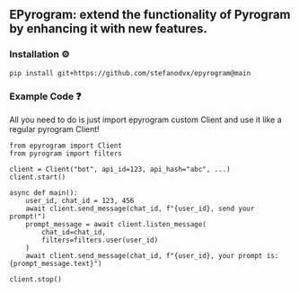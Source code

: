 ## EPyrogram: extend the functionality of Pyrogram by enhancing it with new features.
### Installation ⚙️
```bash
pip install git+https://github.com/stefanodvx/epyrogram@main
```

### Example Code ❓
All you need to do is just import epyrogram custom Client and use it like a regular pyrogram Client!
```python3
from epyrogram import Client
from pyrogram import filters

client = Client("bot", api_id=123, api_hash="abc", ...)
client.start()

async def main():
    user_id, chat_id = 123, 456
    await client.send_message(chat_id, f"{user_id}, send your prompt!")
    prompt_message = await client.listen_message(
        chat_id=chat_id,
        filters=filters.user(user_id)
    )
    await client.send_message(chat_id, f"{user_id}, your prompt is: {prompt_message.text}")

client.stop()
```